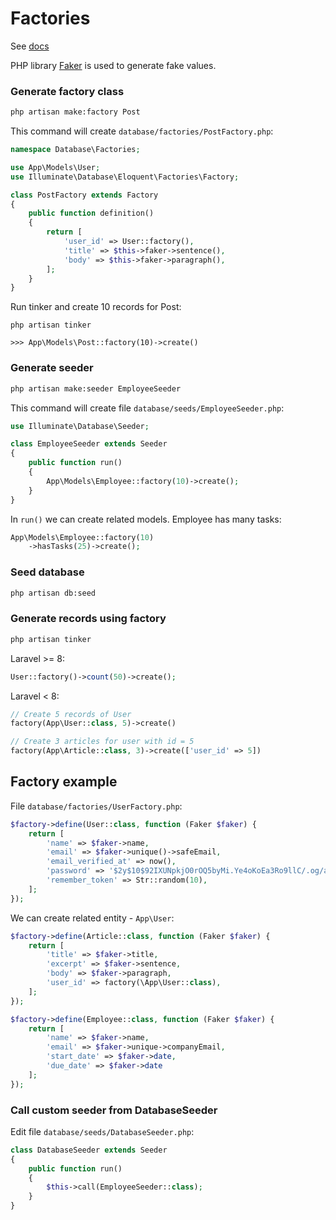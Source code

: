 # Factories

See [docs](https://laravel.com/docs/master/eloquent-factories)

PHP library [Faker](https://github.com/FakerPHP/Faker) is used to generate fake values.

### Generate factory class

```bash
php artisan make:factory Post
```

This command will create `database/factories/PostFactory.php`:

```php
namespace Database\Factories;

use App\Models\User;
use Illuminate\Database\Eloquent\Factories\Factory;

class PostFactory extends Factory
{
    public function definition()
    {
        return [
            'user_id' => User::factory(),
            'title' => $this->faker->sentence(),
            'body' => $this->faker->paragraph(),
        ];
    }
}
```

Run tinker and create 10 records for Post:

```
php artisan tinker

>>> App\Models\Post::factory(10)->create()
```

### Generate seeder

```bash
php artisan make:seeder EmployeeSeeder
```

This command will create file `database/seeds/EmployeeSeeder.php`:

```php
use Illuminate\Database\Seeder;

class EmployeeSeeder extends Seeder
{
    public function run()
    {
        App\Models\Employee::factory(10)->create();
    }
}
```

In `run()` we can create related models. Employee has many tasks:

```php
App\Models\Employee::factory(10)
    ->hasTasks(25)->create();
```

### Seed database

```bash
php artisan db:seed
```

### Generate records using factory

```bash
php artisan tinker
```

Laravel >= 8:
```php
User::factory()->count(50)->create();
```

Laravel < 8:
```php
// Create 5 records of User
factory(App\User::class, 5)->create()

// Create 3 articles for user with id = 5
factory(App\Article::class, 3)->create(['user_id' => 5])
```

## Factory example 

File `database/factories/UserFactory.php`:

```php
$factory->define(User::class, function (Faker $faker) {
    return [
        'name' => $faker->name,
        'email' => $faker->unique()->safeEmail,
        'email_verified_at' => now(),
        'password' => '$2y$10$92IXUNpkjO0rOQ5byMi.Ye4oKoEa3Ro9llC/.og/at2.uheWG/igi', // password
        'remember_token' => Str::random(10),
    ];
});
```

We can create related entity - `App\User`:

```php
$factory->define(Article::class, function (Faker $faker) {
    return [
        'title' => $faker->title,
        'excerpt' => $faker->sentence,
        'body' => $faker->paragraph,
        'user_id' => factory(\App\User::class),
    ];
});
```

```php
$factory->define(Employee::class, function (Faker $faker) {
    return [
        'name' => $faker->name,
        'email' => $faker->unique->companyEmail,
        'start_date' => $faker->date,
        'due_date' => $faker->date 
    ];
});
```

### Call custom seeder from DatabaseSeeder

Edit file `database/seeds/DatabaseSeeder.php`:

```php
class DatabaseSeeder extends Seeder
{
    public function run()
    {
        $this->call(EmployeeSeeder::class);
    }
}
```
